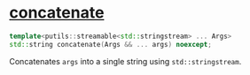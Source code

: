 # [concatenate](concatenate.hpp)

```cpp
template<putils::streamable<std::stringstream> ... Args>
std::string concatenate(Args && ... args) noexcept;
```

Concatenates `args` into a single string using `std::stringstream`.